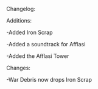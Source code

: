 Changelog:

Additions:

 -Added Iron Scrap
 
 -Added a soundtrack for Afflasi
 
 -Added the Afflasi Tower

Changes:

 -War Debris now drops Iron Scrap
